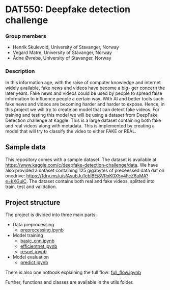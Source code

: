 # DAT550: Deepfake detection challenge

### Group members
- Henrik Skulevold, University of Stavanger, Norway
- Vegard Matre, University of Stavanger, Norway
- Ådne Øvrebø, University of Stavanger, Norway

### Description
In this information age, with the raise of computer knowledge and
internet widely available, fake news and videos have become a big-
ger concern the later years. Fake news and videos could be used by
people to spread false information to influence people a certain way.
With AI and better tools such fake news and videos are becoming
harder and harder to expose. Hence, in this project we will try to
create an model that can detect fake videos. For training and testing
this model we will be using a dataset from DeepFake Detection
challenge at Kaggle. This is a large dataset containing both fake and
real videos along with metadata. This is implemented by creating a model that will try to classify the
video to either FAKE or REAL.

## Sample data
This repository comes with a sample dataset. The dataset is
available at https://www.kaggle.com/c/deepfake-detection-challenge/data. We have also provided a dataset containing 125 gigabytes of preceessed data dat on onedrive: https://1drv.ms/u/s!AsubJuTcblBEj8VRxK0X5v4FcZ6uMA?e=kXGuiC. The dataset contains both real and fake videos, splitted into train, test and validation.

## Project structure
The project is divided into three main parts:
- Data preprocessing
    - [preprocessing.ipynb](preprocessing.ipynb)
- Model training
    - [basic_cnn.ipynb](basic_cnn.ipynb)
    - [efficientnet.ipynb](efficientnet.ipynb)
    - [resnet.ipynb](resnet.ipynb)
- Model evaluation
    - [predict.ipynb](predict.ipynb)

There is also one notbook explaining the full flow: [full_flow.ipynb](full_flow.ipynb)

Further, functions and classes are available in the utils folder. 


